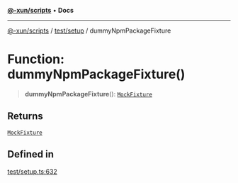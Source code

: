 [**@-xun/scripts**](../../../README.md) • **Docs**

***

[@-xun/scripts](../../../README.md) / [test/setup](../README.md) / dummyNpmPackageFixture

# Function: dummyNpmPackageFixture()

> **dummyNpmPackageFixture**(): [`MockFixture`](../interfaces/MockFixture.md)

## Returns

[`MockFixture`](../interfaces/MockFixture.md)

## Defined in

[test/setup.ts:632](https://github.com/Xunnamius/xscripts/blob/c4bd6059488244ad158454492e5cfe3fcc65a457/test/setup.ts#L632)
